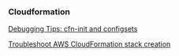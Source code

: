 ### Cloudformation 
[Debugging Tips: cfn-init and configsets](https://lono.cloud/docs/configsets/debugging/)

[Troubleshoot AWS CloudFormation stack creation](https://enterprise.arcgis.com/es/server/10.4/cloud/amazon/troubleshoot-aws.htm)

